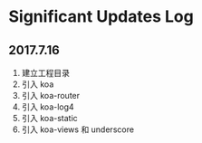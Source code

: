 # Significant Updates Log

## 2017.7.16

1. 建立工程目录
2. 引入 koa
3. 引入 koa-router
4. 引入 koa-log4
5. 引入 koa-static
6. 引入 koa-views 和 underscore
